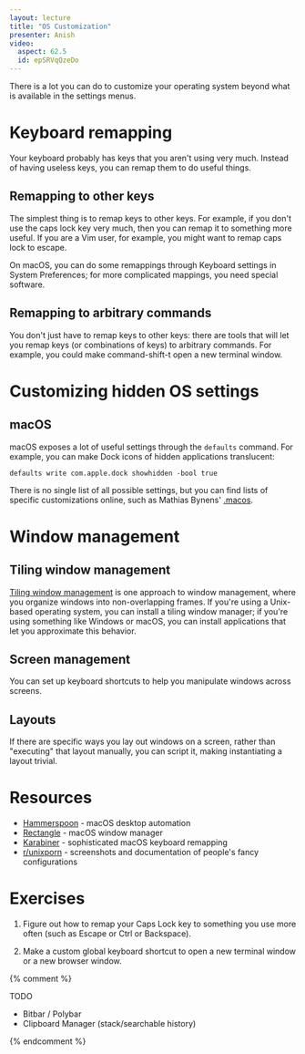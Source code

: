 ```yaml
---
layout: lecture
title: "OS Customization"
presenter: Anish
video:
  aspect: 62.5
  id: epSRVqQzeDo
---
```


There is a lot you can do to customize your operating system beyond what is
available in the settings menus.

# Keyboard remapping

Your keyboard probably has keys that you aren't using very much. Instead of
having useless keys, you can remap them to do useful things.

## Remapping to other keys

The simplest thing is to remap keys to other keys. For example, if you don't
use the caps lock key very much, then you can remap it to something more
useful. If you are a Vim user, for example, you might want to remap caps lock
to escape.

On macOS, you can do some remappings through Keyboard settings in System
Preferences; for more complicated mappings, you need special software.

## Remapping to arbitrary commands

You don't just have to remap keys to other keys: there are tools that will let
you remap keys (or combinations of keys) to arbitrary commands. For example,
you could make command-shift-t open a new terminal window.

# Customizing hidden OS settings

## macOS

macOS exposes a lot of useful settings through the `defaults` command. For
example, you can make Dock icons of hidden applications translucent:

```shell
defaults write com.apple.dock showhidden -bool true
```

There is no single list of all possible settings, but you can find lists of
specific customizations online, such as Mathias Bynens'
[.macos](https://github.com/mathiasbynens/dotfiles/blob/master/.macos).

# Window management

## Tiling window management

[Tiling window management](https://en.wikipedia.org/wiki/Tiling_window_manager)
is one approach to window management, where you organize windows into
non-overlapping frames. If you're using a Unix-based operating system, you can
install a tiling window manager; if you're using something like Windows or
macOS, you can install applications that let you approximate this behavior.

## Screen management

You can set up keyboard shortcuts to help you manipulate windows across
screens.

## Layouts

If there are specific ways you lay out windows on a screen, rather than
"executing" that layout manually, you can script it, making instantiating a
layout trivial.

# Resources

- [Hammerspoon](https://www.hammerspoon.org/) - macOS desktop automation
- [Rectangle](https://rectangleapp.com/) - macOS window manager
- [Karabiner](https://karabiner-elements.pqrs.org/) - sophisticated macOS keyboard remapping
- [r/unixporn](https://www.reddit.com/r/unixporn/) - screenshots and
documentation of people's fancy configurations

# Exercises

1. Figure out how to remap your Caps Lock key to something you use more often
   (such as Escape or Ctrl or Backspace).

1. Make a custom global keyboard shortcut to open a new terminal window or a
   new browser window.

{% comment %}

TODO

- Bitbar / Polybar
- Clipboard Manager (stack/searchable history)

{% endcomment %}
